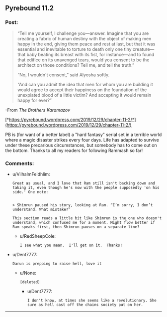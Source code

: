 ## Pyrebound 11.2

### Post:

>“Tell me yourself, I challenge you—answer. Imagine that you are creating a fabric of human destiny with the object of making men happy in the end, giving them peace and rest at last, but that it was essential and inevitable to torture to death only one tiny creature—that baby beating its breast with its fist, for instance—and to found that edifice on its unavenged tears, would you consent to be the architect on those conditions? Tell me, and tell the truth.”  
>  
>“No, I wouldn't consent,” said Alyosha softly.  
>  
>“And can you admit the idea that men for whom you are building it would agree to accept their happiness on the             foundation of the unexpiated blood of a little victim? And accepting it would remain happy for ever?”

\-From *The Brothers Karamazov*

[*https://pyrebound.wordpress.com/2019/12/29/chapter-11-2/*](https://pyrebound.wordpress.com/2019/12/29/chapter-11-2/)

PB is (for want of a better label) a "hard fantasy" serial set in a terrible world where a magic disaster strikes every four days.  Life has adapted to survive under these precarious circumstances, but somebody has to come out on the bottom.  Thanks to all my readers for following Rammash so far!

### Comments:

- u/VilhalmFeidhlim:
  ```
  Great as usual, and I love that Ram still isn't backing down and taking it, even though he's now with the people supposedly 'on his side.' One note:  


  > Shimrun paused his story, looking at Ram. “I’m sorry, I don’t understand. What mistake?” 

  This section reads a little bit like Shimrun is the one who doesn't understand, which confused me for a moment. Might flow better if Ram speaks first, then Shimrun pauses on a separate line?
  ```

  - u/RedSheepCole:
    ```
    I see what you mean.  I'll get on it.  Thanks!
    ```

- u/Dent7777:
  ```
  Darun is prepping to raise hell, love it
  ```

  - u/None:
    ```
    [deleted]
    ```

    - u/Dent7777:
      ```
      I don't know, at times she seems like a revolutionary. She sure as hell cast off the chains society put on her.
      ```

---

